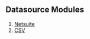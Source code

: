 ## Datasource Modules
1. [Netsuite](../netsuite/markdown/netsuite-setup.md)
2. [CSV](../csv/markdown/csv-setup.md)